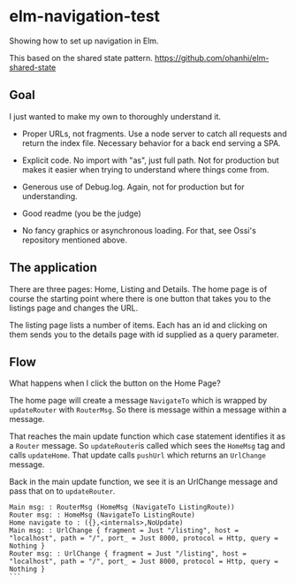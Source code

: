 # elm-navigation-test
Showing how to set up navigation in Elm.

This based on the shared state pattern. https://github.com/ohanhi/elm-shared-state

## Goal

I just wanted to make my own to thoroughly understand it.

* Proper URLs, not fragments. Use a node server to catch
all requests and return the index file. Necessary behavior for a 
back end serving a SPA. 
 
* Explicit code. No import with "as", just full path.
Not for production but makes it easier when trying to understand where
things come from.

* Generous use of Debug.log. Again, not for production but for understanding.

* Good readme (you be the judge)

* No fancy graphics or asynchronous loading. For that, see Ossi's 
repository mentioned above.

## The application

There are three pages: Home, Listing and Details. The home page is of course
the starting point where there is one button that takes you to the listings
page and changes the URL.

The listing page lists a number of items. Each has an id and clicking 
on them sends you to the details page with id supplied as a query parameter.


## Flow

What happens when I click the button on the Home Page?

The home page will create a message `NavigateTo` which is wrapped by
`updateRouter` with `RouterMsg`. So there is message within a message within
a message.

That reaches the main update function which case statement identifies it 
as a `Router` message. So `updateRouter`is called which sees the `HomeMsg`
tag and calls `updateHome`. That update calls `pushUrl` which returns an
`UrlChange` message. 

Back in the main update function, we see it is an UrlChange message and
pass that on to `updateRouter`.

````
Main msg: : RouterMsg (HomeMsg (NavigateTo ListingRoute))
Router msg: : HomeMsg (NavigateTo ListingRoute)
Home navigate to : ({},<internals>,NoUpdate)
Main msg: : UrlChange { fragment = Just "/listing", host = "localhost", path = "/", port_ = Just 8000, protocol = Http, query = Nothing }
Router msg: : UrlChange { fragment = Just "/listing", host = "localhost", path = "/", port_ = Just 8000, protocol = Http, query = Nothing }
```


